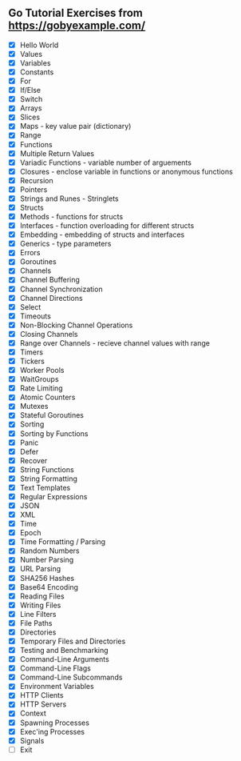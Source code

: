 ## Go Tutorial Exercises from https://gobyexample.com/
- [x] Hello World
- [x] Values
- [x] Variables
- [x] Constants
- [x] For
- [x] If/Else
- [x] Switch
- [x] Arrays
- [x] Slices
- [x] Maps - key value pair (dictionary)
- [x] Range
- [x] Functions
- [x] Multiple Return Values
- [x] Variadic Functions - variable number of arguements
- [x] Closures - enclose variable in functions or anonymous functions
- [x] Recursion
- [x] Pointers
- [x] Strings and Runes - Stringlets
- [x] Structs
- [x] Methods - functions for structs
- [x] Interfaces - function overloading for different structs
- [x] Embedding - embedding of structs and interfaces
- [x] Generics - type parameters
- [x] Errors
- [x] Goroutines
- [x] Channels
- [x] Channel Buffering
- [x] Channel Synchronization
- [x] Channel Directions
- [x] Select
- [x] Timeouts
- [x] Non-Blocking Channel Operations
- [x] Closing Channels
- [x] Range over Channels - recieve channel values with range
- [x] Timers
- [x] Tickers
- [x] Worker Pools
- [x] WaitGroups
- [x] Rate Limiting
- [x] Atomic Counters
- [x] Mutexes
- [x] Stateful Goroutines
- [x] Sorting
- [x] Sorting by Functions
- [x] Panic
- [x] Defer
- [x] Recover
- [x] String Functions
- [x] String Formatting
- [x] Text Templates
- [x] Regular Expressions
- [x] JSON
- [x] XML
- [x] Time
- [x] Epoch
- [x] Time Formatting / Parsing
- [x] Random Numbers
- [x] Number Parsing
- [x] URL Parsing
- [x] SHA256 Hashes
- [x] Base64 Encoding
- [x] Reading Files
- [x] Writing Files
- [x] Line Filters
- [x] File Paths
- [x] Directories
- [x] Temporary Files and Directories
- [x] Testing and Benchmarking
- [x] Command-Line Arguments
- [x] Command-Line Flags
- [x] Command-Line Subcommands
- [x] Environment Variables
- [x] HTTP Clients
- [x] HTTP Servers
- [x] Context
- [x] Spawning Processes
- [x] Exec'ing Processes
- [x] Signals
- [ ] Exit

